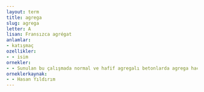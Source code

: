 ```yaml
---
layout: term
title: agrega
slug: agrega
letter: A
lisan: Fransızca agrégat
anlamlar:
- katışmaç
ozellikler:
- - isim
ornekler:
- - Sunulan bu çalışmada normal ve hafif agregalı betonlarda agrega hacim konsantrasyonunun betonun kısa süreli elastik ve elastik olmayan mekanik davranışına etkisi araştırıldı.
orneklerkaynak:
- - Hasan Yıldırım
---
```

